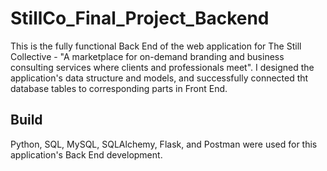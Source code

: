 # StillCo_Final_Project_Backend  
This is the fully functional Back End of the web application for The Still Collective - "A marketplace for on-demand branding and business consulting services where clients and professionals meet". I designed the application's data structure and models, and successfully connected tht database tables to corresponding parts in Front End.

## Build  
Python, SQL, MySQL, SQLAlchemy, Flask, and Postman were used for this application's Back End development.
